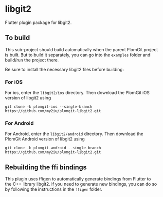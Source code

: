 # libgit2

Flutter plugin package for libgit2.

## To build 

This sub-project should build automatically when the parent PlomGit project is built. But to build it separately, you can go into the `examples` folder and build/run the project there.

Be sure to install the necessary libgit2 files before building:

### For iOS

For ios, enter the `libgit2/ios` directory. Then download the PlomGit iOS version of libgit2 using

```
git clone -b plomgit-ios --single-branch https://github.com/my2iu/plomgit-libgit2.git
```

### For Android

For Android, enter the `libgit2/android` directory. Then download the PlomGit Android version of libgit2 using

```
git clone -b plomgit-android --single-branch https://github.com/my2iu/plomgit-libgit2.git
```

## Rebuilding the ffi bindings

This plugin uses ffigen to automatically generate bindings from Flutter to the C++ library libgit2. If you need to generate new bindings, you can do so by following the instructions in the `ffigen` folder.